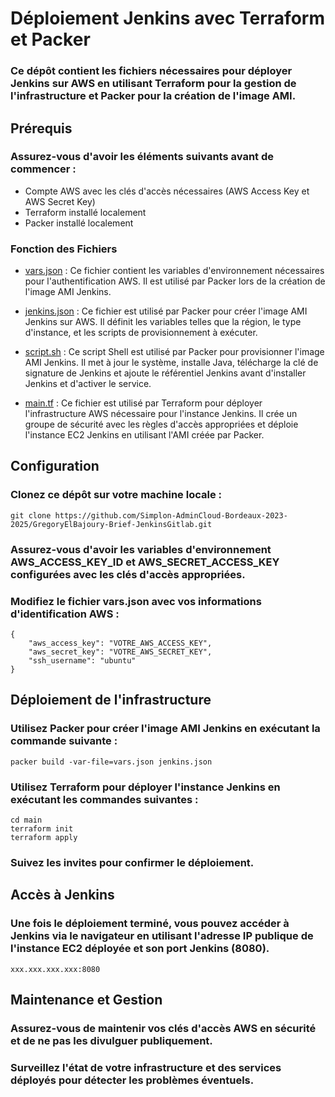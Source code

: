 # Déploiement Jenkins avec Terraform et Packer

### Ce dépôt contient les fichiers nécessaires pour déployer Jenkins sur AWS en utilisant Terraform pour la gestion de l'infrastructure et Packer pour la création de l'image AMI.

## Prérequis

### Assurez-vous d'avoir les éléments suivants avant de commencer :

- Compte AWS avec les clés d'accès nécessaires (AWS Access Key et AWS Secret Key)
- Terraform installé localement
- Packer installé localement

### Fonction des Fichiers
  
- <a href="vars.json" target="_blank">vars.json</a>
 : Ce fichier contient les variables d'environnement nécessaires pour l'authentification AWS. Il est utilisé par Packer lors de la création de l'image AMI Jenkins.

- [jenkins.json](jenkins.jsons) : Ce fichier est utilisé par Packer pour créer l'image AMI Jenkins sur AWS. Il définit les variables telles que la région, le type d'instance, et les scripts de provisionnement à exécuter.

- [script.sh](script.sh) : Ce script Shell est utilisé par Packer pour provisionner l'image AMI Jenkins. Il met à jour le système, installe Java, télécharge la clé de signature de Jenkins et ajoute le référentiel Jenkins avant d'installer Jenkins et d'activer le service.

- [main.tf](main.tf) : Ce fichier est utilisé par Terraform pour déployer l'infrastructure AWS nécessaire pour l'instance Jenkins. Il crée un groupe de sécurité avec les règles d'accès appropriées et déploie l'instance EC2 Jenkins en utilisant l'AMI créée par Packer.

## Configuration

### Clonez ce dépôt sur votre machine locale :

```
git clone https://github.com/Simplon-AdminCloud-Bordeaux-2023-2025/GregoryElBajoury-Brief-JenkinsGitlab.git
```
### Assurez-vous d'avoir les variables d'environnement AWS_ACCESS_KEY_ID et AWS_SECRET_ACCESS_KEY configurées avec les clés d'accès appropriées.

### Modifiez le fichier vars.json avec vos informations d'identification AWS :

```
{
    "aws_access_key": "VOTRE_AWS_ACCESS_KEY",
    "aws_secret_key": "VOTRE_AWS_SECRET_KEY",
    "ssh_username": "ubuntu"
}
```

## Déploiement de l'infrastructure

### Utilisez Packer pour créer l'image AMI Jenkins en exécutant la commande suivante :

`packer build -var-file=vars.json jenkins.json
`

### Utilisez Terraform pour déployer l'instance Jenkins en exécutant les commandes suivantes :

```
cd main
terraform init
terraform apply
```
### Suivez les invites pour confirmer le déploiement.

## Accès à Jenkins

### Une fois le déploiement terminé, vous pouvez accéder à Jenkins via le navigateur en utilisant l'adresse IP publique de l'instance EC2 déployée et son port Jenkins (8080).

```
xxx.xxx.xxx.xxx:8080
```

## Maintenance et Gestion

### Assurez-vous de maintenir vos clés d'accès AWS en sécurité et de ne pas les divulguer publiquement.

### Surveillez l'état de votre infrastructure et des services déployés pour détecter les problèmes éventuels.




